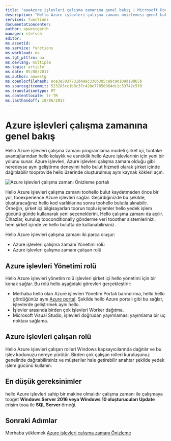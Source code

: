 ```yaml
---
title: "aaaAzure işlevleri çalışma zamanına genel bakış | Microsoft Docs"
description: "Hello Azure işlevleri çalışma zamanı önizlemesi genel bakış"
services: functions
documentationcenter: 
author: apwestgarth
manager: stefsch
editor: 
ms.assetid: 
ms.service: functions
ms.workload: na
ms.tgt_pltfrm: na
ms.devlang: multiple
ms.topic: article
ms.date: 05/08/2017
ms.author: anwestg
ms.openlocfilehash: 8ce3e5037731d499c330b395c89c90109d18d65b
ms.sourcegitcommit: 523283cc1b3c37c428e77850964dc1c33742c5f0
ms.translationtype: MT
ms.contentlocale: tr-TR
ms.lasthandoff: 10/06/2017
---
```

# <a name="azure-functions-runtime-overview"></a>Azure işlevleri çalışma zamanına genel bakış

Hello Azure işlevleri çalışma zamanı programlama modeli şirket içi, tootake avantajlarından hello kolaylık ve esneklik hello Azure işlevlerinin için yeni bir yolunu sunar. Azure işlevleri, Azure işlevleri çalışma zamanı olduğu gibi neredeyse aynı geliştirme deneyimi hello bulut hizmeti olarak şirket içinde dağıtılabilir tooprovide hello üzerinde oluşturulmuş aynı kaynak kökleri açın.

![Azure işlevleri çalışma zamanı Önizleme portalı][1]

Hello Azure işlevleri çalışma zamanı toohello bulut kaydetmeden önce bir yol, tooexperience Azure işlevleri sağlar. Geçirdiğinizde bu şekilde, oluşturacağınız hello kod varlıklarına sonra toohello bulutla alınabilir.  Örneğin, şirket içi bilgisayarları toorun toplu işlemler hello yedek işlem gücünü günde kullanarak yeni seçeneklerini, Hello çalışma zamanı da açılır. Cihazlar, kuruluş tooconditionally gönderme veri tooother sistemlerinizi, hem şirket içinde ve hello bulutta de kullanabilirsiniz.

Hello Azure işlevleri çalışma zamanı iki parça oluşur:
* Azure işlevleri çalışma zamanı Yönetimi rolü
* Azure işlevleri çalışma zamanı çalışan rolü

## <a name="azure-functions-management-role"></a>Azure işlevleri Yönetimi rolü

Hello Azure işlevleri yönetim rolü işlevleri şirket içi hello yönetimi için bir konak sağlar. Bu rolü hello aşağıdaki görevleri gerçekleştirir:

* Merhaba hello olan Azure işlevleri Yönetim Portalı barındırma, hello hello gördüğünüz aynı [Azure portal](https://portal.azure.com). Şekilde hello Azure portalı gibi bu sağlar, işlevlerde geliştirmek aynı hello.
* İşlevler arasında birden çok işlevleri Worker dağıtma.
* Microsoft Visual Studio, işlevleri doğrudan yayımlaması yayımlama bir uç noktası sağlama.

## <a name="azure-functions-worker-role"></a>Azure işlevleri çalışan rolü

Hello Azure işlevleri çalışan rolleri Windows kapsayıcılarında dağıtılır ve bu işlev kodunuzu nereye yürütür.  Birden çok çalışan rolleri kuruluşunuz genelinde dağıtabilirsiniz ve müşteriler hale getirebilir anahtar şekilde yedek işlem gücünü kullanın.

## <a name="minimum-requirements"></a>En düşük gereksinimler

hello Azure işlevleri sahip bir makine olmalıdır çalışma zamanı ile çalışmaya tooget **Windows Server 2016 veya Windows 10 oluşturucuları Update** erişim tooa ile **SQL Server** örneği.

## <a name="next-steps"></a>Sonraki Adımlar

Merhaba yüklemek [Azure işlevleri çalışma zamanı Önizleme](https://aka.ms/azafr)

<!--Image references-->
[1]: ./media/functions-runtime-overview/AzureFunctionsRuntime_Portal.png

